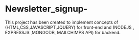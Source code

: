 # Newsletter_signup-
This project has been created to implement concepts of (HTML,CSS,JAVASCRIPT,JQUERY) for front-end and (NODEJS , EXPRESSJS ,MONGODB, MAILCHIMPS API) for backend.
